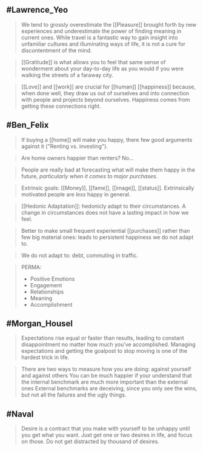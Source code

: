 ## #Lawrence_Yeo
> We tend to grossly overestimate the [[Pleasure]] brought forth by new experiences and underestimate the power of finding meaning in current ones. While travel is a fantastic way to gain insight into unfamiliar cultures and illuminating ways of life, it is not a cure for discontentment of the mind.

> [[Gratitude]] is what allows you to feel that same sense of wonderment about your day-to-day life as you would if you were walking the streets of a faraway city.

> [[Love]] and [[work]] are crucial for [[human]] [[happiness]] because, when done well, they draw us out of ourselves and into connection with people and projects beyond ourselves. Happiness comes from getting these connections right.

## #Ben_Felix
> If buying a [[home]] will make you happy, there few good arguments against it ("Renting vs. investing").

> Are home owners happier than renters? No...

> People are really bad at forecasting what will make them happy in the future, *particularly when it comes to major purchases.*

> Extrinsic goals: [[Money]], [[fame]], [[image]], [[status]]. Extrinsically motivated people are *less* happy in general.

> [[Hedonic Adaptation]]: hedonicly adapt to their circumstances. A change in circumstances does not have a lasting impact in how we feel.

> Better to make small frequent experiential [[purchases]] rather than few big material ones: leads to persistent happiness we do not adapt to.

> We do not adapt to: debt, commuting in traffic.

> PERMA:
> - Positive Emotions
> - Engagement
> - Relationships
> - Meaning
> - Accomplishment

## #Morgan_Housel
> Expectations rise equal or faster than results, leading to constant disappointment no matter how much you’ve accomplished.
Managing expectations and getting the goalpost to stop moving is one of the hardest trick in life.

> There are two ways to measure how you are doing: against yourself and against others
You can be much happier if your understand that the internal benchmark are much more important than the external ones
External benchmarks are deceiving, since you only see the wins, but not all the failures and the ugly things.

## #Naval

> Desire is a contract that you make with yourself to be unhappy until you get what you want.
Just get one or two desires in life, and focus on those. Do not get distracted by thousand of desires.
